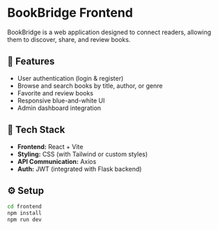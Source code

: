 # BookBridge Frontend

BookBridge is a web application designed to connect readers, allowing them to discover, share, and review books.

## 🚀 Features
- User authentication (login & register)
- Browse and search books by title, author, or genre
- Favorite and review books
- Responsive blue-and-white UI
- Admin dashboard integration

## 🧱 Tech Stack
- **Frontend:** React + Vite
- **Styling:** CSS (with Tailwind or custom styles)
- **API Communication:** Axios
- **Auth:** JWT (integrated with Flask backend)

## ⚙️ Setup

```bash
cd frontend
npm install
npm run dev
